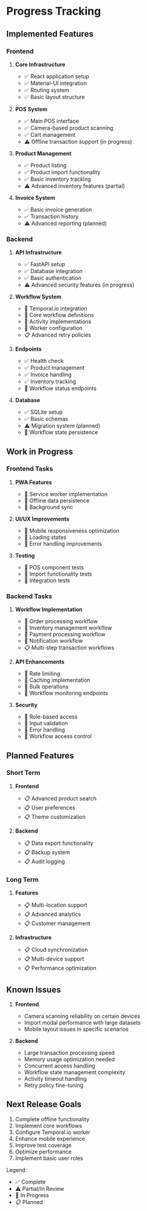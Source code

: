# Progress Tracking

## Implemented Features

### Frontend
1. **Core Infrastructure**
   - ✅ React application setup
   - ✅ Material-UI integration
   - ✅ Routing system
   - ✅ Basic layout structure

2. **POS System**
   - ✅ Main POS interface
   - ✅ Camera-based product scanning
   - ✅ Cart management
   - ⚠️ Offline transaction support (in progress)

3. **Product Management**
   - ✅ Product listing
   - ✅ Product import functionality
   - ✅ Basic inventory tracking
   - ⚠️ Advanced inventory features (partial)

4. **Invoice System**
   - ✅ Basic invoice generation
   - ✅ Transaction history
   - ⚠️ Advanced reporting (planned)

### Backend
1. **API Infrastructure**
   - ✅ FastAPI setup
   - ✅ Database integration
   - ✅ Basic authentication
   - ⚠️ Advanced security features (in progress)

2. **Workflow System**
   - 🔄 Temporal.io integration
   - 🔄 Core workflow definitions
   - 🔄 Activity implementations
   - 🔄 Worker configuration
   - 📋 Advanced retry policies

3. **Endpoints**
   - ✅ Health check
   - ✅ Product management
   - ✅ Invoice handling
   - ✅ Inventory tracking
   - 🔄 Workflow status endpoints

4. **Database**
   - ✅ SQLite setup
   - ✅ Basic schemas
   - ⚠️ Migration system (planned)
   - 🔄 Workflow state persistence

## Work in Progress

### Frontend Tasks
1. **PWA Features**
   - 🔄 Service worker implementation
   - 🔄 Offline data persistence
   - 🔄 Background sync

2. **UI/UX Improvements**
   - 🔄 Mobile responsiveness optimization
   - 🔄 Loading states
   - 🔄 Error handling improvements

3. **Testing**
   - 🔄 POS component tests
   - 🔄 Import functionality tests
   - 🔄 Integration tests

### Backend Tasks
1. **Workflow Implementation**
   - 🔄 Order processing workflow
   - 🔄 Inventory management workflow
   - 🔄 Payment processing workflow
   - 🔄 Notification workflow
   - 📋 Multi-step transaction workflows

2. **API Enhancements**
   - 🔄 Rate limiting
   - 🔄 Caching implementation
   - 🔄 Bulk operations
   - 🔄 Workflow monitoring endpoints

3. **Security**
   - 🔄 Role-based access
   - 🔄 Input validation
   - 🔄 Error handling
   - 🔄 Workflow access control

## Planned Features

### Short Term
1. **Frontend**
   - 📋 Advanced product search
   - 📋 User preferences
   - 📋 Theme customization

2. **Backend**
   - 📋 Data export functionality
   - 📋 Backup system
   - 📋 Audit logging

### Long Term
1. **Features**
   - 📋 Multi-location support
   - 📋 Advanced analytics
   - 📋 Customer management

2. **Infrastructure**
   - 📋 Cloud synchronization
   - 📋 Multi-device support
   - 📋 Performance optimization

## Known Issues
1. **Frontend**
   - Camera scanning reliability on certain devices
   - Import modal performance with large datasets
   - Mobile layout issues in specific scenarios

2. **Backend**
   - Large transaction processing speed
   - Memory usage optimization needed
   - Concurrent access handling
   - Workflow state management complexity
   - Activity timeout handling
   - Retry policy fine-tuning

## Next Release Goals
1. Complete offline functionality
2. Implement core workflows
3. Configure Temporal.io worker
4. Enhance mobile experience
5. Improve test coverage
6. Optimize performance
7. Implement basic user roles

Legend:
- ✅ Complete
- ⚠️ Partial/In Review
- 🔄 In Progress
- 📋 Planned
